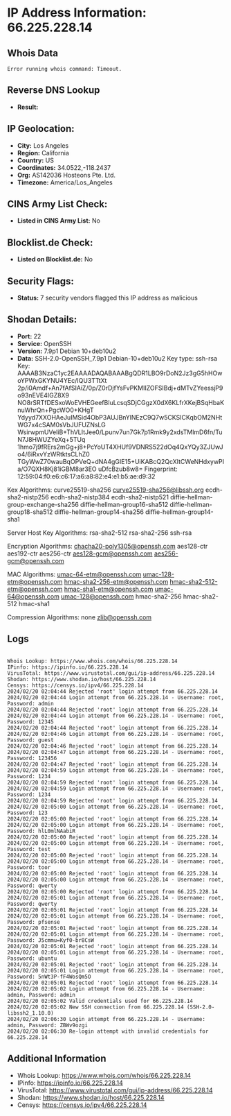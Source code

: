# IP Address Information: 66.225.228.14

## Whois Data
```
Error running whois command: Timeout.

```
## Reverse DNS Lookup
- **Result:** 

## IP Geolocation:
- **City:** Los Angeles
- **Region:** California
- **Country:** US
- **Coordinates:** 34.0522,-118.2437
- **Org:** AS142036 Hosteons Pte. Ltd.
- **Timezone:** America/Los_Angeles

## CINS Army List Check:
- **Listed in CINS Army List:** 
No

## Blocklist.de Check:
- **Listed on Blocklist.de:** 
No

## Security Flags:
- **Status:** 7 security vendors flagged this IP address as malicious

## Shodan Details:
- **Port:** 22
- **Service:** OpenSSH
- **Version:** 7.9p1 Debian 10+deb10u2
- **Data:** SSH-2.0-OpenSSH_7.9p1 Debian-10+deb10u2
Key type: ssh-rsa
Key: AAAAB3NzaC1yc2EAAAADAQABAAABgQDR1LBO9rDoN2Jz3gG5hHOwoYPWxGKYNU4YEc/IQU3TTtXt
2p/i0Amdf+An7fAfSIAiZ/0p/Z0rDjfYsFvPKMIIZOFSIBdj+dMTvZYeessjP9o93nEVE4IGZ8X9
NO8rSRTfDESxoWoEVHEGeefBIuLcsqSDjCGgzX0dX6KLfrXKejBSqHbaKnuWhrQn+PgcWO0+KHgT
Ydyyd7XXOHAeJuIMSid4ObP3AUJBnYlNEzC9Q7w5CKSICKqbOM2NHtWG7x4cSAM0sVbJUFUZNsLG
WsirwpmUVeliB+ThVLItJee0/Lpunv7un7Gk7p1Rmk9y2xdsTMlmD6fn/TuN7J8HWUZYeXq+5TUq
1hmo7j9fRErs2mGg+j8+PcYoUT4XHUf9VDNRS522dOq4QxYQy3ZJUwJo4/6iRxvYzWRtktsCLhZ0
TGyWwZ70wauBqOPVeQ+dNA4gGIE15+UiKABcQ2QcXItCWeNHdxywPIa/O7QXH8Kj81iGBM8ar3EO
uDfcBzub8w8=
Fingerprint: 12:59:04:f0:e6:c6:17:a6:a8:82:e4:e1:b5:ae:d9:32

Kex Algorithms:
	curve25519-sha256
	curve25519-sha256@libssh.org
	ecdh-sha2-nistp256
	ecdh-sha2-nistp384
	ecdh-sha2-nistp521
	diffie-hellman-group-exchange-sha256
	diffie-hellman-group16-sha512
	diffie-hellman-group18-sha512
	diffie-hellman-group14-sha256
	diffie-hellman-group14-sha1

Server Host Key Algorithms:
	rsa-sha2-512
	rsa-sha2-256
	ssh-rsa

Encryption Algorithms:
	chacha20-poly1305@openssh.com
	aes128-ctr
	aes192-ctr
	aes256-ctr
	aes128-gcm@openssh.com
	aes256-gcm@openssh.com

MAC Algorithms:
	umac-64-etm@openssh.com
	umac-128-etm@openssh.com
	hmac-sha2-256-etm@openssh.com
	hmac-sha2-512-etm@openssh.com
	hmac-sha1-etm@openssh.com
	umac-64@openssh.com
	umac-128@openssh.com
	hmac-sha2-256
	hmac-sha2-512
	hmac-sha1

Compression Algorithms:
	none
	zlib@openssh.com


## Logs
```

Whois Lookup: https://www.whois.com/whois/66.225.228.14
IPinfo: https://ipinfo.io/66.225.228.14
VirusTotal: https://www.virustotal.com/gui/ip-address/66.225.228.14
Shodan: https://www.shodan.io/host/66.225.228.14
Censys: https://censys.io/ipv4/66.225.228.14
2024/02/20 02:04:44 Rejected 'root' login attempt from 66.225.228.14
2024/02/20 02:04:44 Login attempt from 66.225.228.14 - Username: root, Password: admin
2024/02/20 02:04:44 Rejected 'root' login attempt from 66.225.228.14
2024/02/20 02:04:44 Login attempt from 66.225.228.14 - Username: root, Password: 12345
2024/02/20 02:04:44 Rejected 'root' login attempt from 66.225.228.14
2024/02/20 02:04:46 Login attempt from 66.225.228.14 - Username: root, Password: guest
2024/02/20 02:04:46 Rejected 'root' login attempt from 66.225.228.14
2024/02/20 02:04:47 Login attempt from 66.225.228.14 - Username: root, Password: 123456
2024/02/20 02:04:47 Rejected 'root' login attempt from 66.225.228.14
2024/02/20 02:04:59 Login attempt from 66.225.228.14 - Username: root, Password: 1234
2024/02/20 02:04:59 Rejected 'root' login attempt from 66.225.228.14
2024/02/20 02:04:59 Login attempt from 66.225.228.14 - Username: root, Password: 1234
2024/02/20 02:04:59 Rejected 'root' login attempt from 66.225.228.14
2024/02/20 02:05:00 Login attempt from 66.225.228.14 - Username: root, Password: 123
2024/02/20 02:05:00 Rejected 'root' login attempt from 66.225.228.14
2024/02/20 02:05:00 Login attempt from 66.225.228.14 - Username: root, Password: hlL0mlNAabiR
2024/02/20 02:05:00 Rejected 'root' login attempt from 66.225.228.14
2024/02/20 02:05:00 Login attempt from 66.225.228.14 - Username: root, Password: test
2024/02/20 02:05:00 Rejected 'root' login attempt from 66.225.228.14
2024/02/20 02:05:00 Login attempt from 66.225.228.14 - Username: root, Password: toor
2024/02/20 02:05:00 Rejected 'root' login attempt from 66.225.228.14
2024/02/20 02:05:00 Login attempt from 66.225.228.14 - Username: root, Password: qwerty
2024/02/20 02:05:00 Rejected 'root' login attempt from 66.225.228.14
2024/02/20 02:05:01 Login attempt from 66.225.228.14 - Username: root, Password: qwerty
2024/02/20 02:05:01 Rejected 'root' login attempt from 66.225.228.14
2024/02/20 02:05:01 Login attempt from 66.225.228.14 - Username: root, Password: pfsense
2024/02/20 02:05:01 Rejected 'root' login attempt from 66.225.228.14
2024/02/20 02:05:01 Login attempt from 66.225.228.14 - Username: root, Password: J5cmmu=Kyf0-br8CsW
2024/02/20 02:05:01 Rejected 'root' login attempt from 66.225.228.14
2024/02/20 02:05:01 Login attempt from 66.225.228.14 - Username: root, Password: ubuntu
2024/02/20 02:05:01 Rejected 'root' login attempt from 66.225.228.14
2024/02/20 02:05:01 Login attempt from 66.225.228.14 - Username: root, Password: 5nWt3P-fF4WosQm5O
2024/02/20 02:05:01 Rejected 'root' login attempt from 66.225.228.14
2024/02/20 02:05:02 Login attempt from 66.225.228.14 - Username: admin, Password: admin
2024/02/20 02:05:02 Valid credentials used for 66.225.228.14
2024/02/20 02:05:02 New SSH connection from 66.225.228.14 (SSH-2.0-libssh2_1.10.0)
2024/02/20 02:06:30 Login attempt from 66.225.228.14 - Username: admin, Password: ZBWv9ozgi
2024/02/20 02:06:30 Re-login attempt with invalid credentials for 66.225.228.14

```
## Additional Information
- Whois Lookup: https://www.whois.com/whois/66.225.228.14
- IPinfo: https://ipinfo.io/66.225.228.14
- VirusTotal: https://www.virustotal.com/gui/ip-address/66.225.228.14
- Shodan: https://www.shodan.io/host/66.225.228.14
- Censys: https://censys.io/ipv4/66.225.228.14

